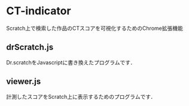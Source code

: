 # CT-indicator
Scratch上で検索した作品のCTスコアを可視化するためのChrome拡張機能

## drScratch.js
Dr.scratchをJavascriptに書き換えたプログラムです．

## viewer.js
計測したスコアをScratch上に表示するためのプログラムです．

